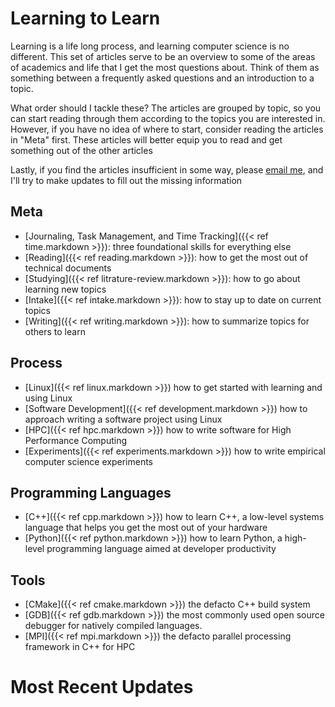 # Learning to Learn

Learning is a life long process, and learning computer science is no different.  This set of articles serve to be an overview to some of the areas of academics and life that I get the most questions about. Think of them as something between a frequently asked questions and an introduction to a topic.

What order should I tackle these? The articles are grouped by topic, so you can start reading through them according to the topics you are interested in.  However, if you have no idea of where to start, consider reading the articles in "Meta" first.  These articles will better equip you to read and get something out of the other articles

Lastly, if you find the articles insufficient in some way, please [email me](mailto:rr.underwood94@gmail.com), and I'll try to make updates to fill out the missing information

## Meta 

+ [Journaling, Task Management, and Time Tracking]({{< ref time.markdown >}}): three foundational skills for everything else
+ [Reading]({{< ref reading.markdown >}}): how to get the most out of technical documents
+ [Studying]({{< ref litrature-review.markdown >}}): how to go about learning new topics
+ [Intake]({{< ref intake.markdown >}}): how to stay up to date on current topics
+ [Writing]({{< ref writing.markdown >}}): how to summarize topics for others to learn

## Process

+ [Linux]({{< ref linux.markdown >}}) how to get started with learning and using Linux
+ [Software Development]({{< ref development.markdown >}}) how to approach writing a software project using Linux
+ [HPC]({{< ref hpc.markdown >}}) how to write software for High Performance Computing
+ [Experiments]({{< ref experiments.markdown >}}) how to write empirical computer science experiments

## Programming Languages

+ [C++]({{< ref cpp.markdown >}}) how to learn C++, a low-level systems language that helps you get the most out of your hardware
+ [Python]({{< ref python.markdown >}}) how to learn Python, a high-level programming language aimed at developer productivity

## Tools

+ [CMake]({{< ref cmake.markdown >}}) the defacto C++ build system
+ [GDB]({{< ref gdb.markdown >}}) the most commonly used open source debugger for natively compiled languages.
+ [MPI]({{< ref mpi.markdown >}}) the defacto parallel processing framework in C++ for HPC

# Most Recent Updates

